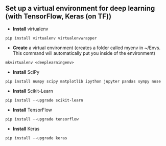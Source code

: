 ## Set up a virtual environment for deep learning (with TensorFlow, Keras (on TF))


 - **Install** virtualenv

```pip install virtualenv virtualenvwrapper```


 - **Create** a virtual environment (creates a folder called myenv in ~/Envs. This command will automatically put you inside of the environment)

```mkvirtualenv <deeplearningenv>```


 - **Install** SciPy

```pip install numpy scipy matplotlib ipython jupyter pandas sympy nose```


 - **Install** Scikit-Learn

```pip install --upgrade scikit-learn```


 - **Install** TensorFlow

```pip install --upgrade tensorflow```


 - **Install** Keras

```pip install --upgrade keras```

